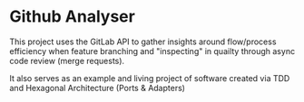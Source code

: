 # Github Analyser

This project uses the GitLab API to gather insights around flow/process efficiency when feature branching and "inspecting" in quailty through async code review (merge requests).

It also serves as an example and living project of software created via TDD and Hexagonal Architecture (Ports & Adapters)
